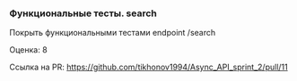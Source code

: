 ### Функциональные тесты. search

Покрыть функциональными тестами endpoint /search 

Оценка: 8

Ссылка на PR: https://github.com/tikhonov1994/Async_API_sprint_2/pull/11
